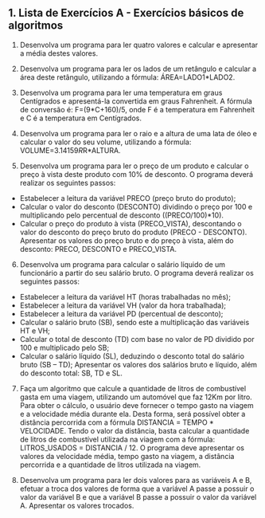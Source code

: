 ## 1. Lista de Exercícios A - Exercícios básicos de algoritmos 
 
1. Desenvolva um programa para ler quatro valores e calcular e apresentar a média destes valores. 
 
2. Desenvolva um programa para ler os lados de um retângulo e calcular a área deste retângulo, utilizando a fórmula: ÁREA=LADO1*LADO2. 
 
3. Desenvolva um programa para ler uma temperatura em graus Centígrados e apresentá-la convertida em graus Fahrenheit. A fórmula de conversão é: F=(9*C+160)/5, onde F é a temperatura em Fahrenheit e C é a temperatura em Centígrados. 
 
4. Desenvolva um programa para ler o raio e a altura de uma lata de óleo e calcular o valor do seu volume, utilizando a fórmula: VOLUME=3.14159*R*R*ALTURA. 
 
5. Desenvolva um programa para ler o preço de um produto e calcular o preço à vista deste produto com 10% de desconto. O programa deverá realizar os seguintes passos: 
-	Estabelecer a leitura da variável PRECO (preço bruto do produto); 
-	Calcular o valor do desconto (DESCONTO) dividindo o preço por 100 e multiplicando pelo percentual de desconto ((PRECO/100)*10). 
-	Calcular o preço do produto à vista (PRECO_VISTA), descontando o valor do desconto do preço bruto do produto (PRECO - DESCONTO). 
Apresentar os valores do preço bruto e do preço à vista, além do desconto: PRECO, DESCONTO e PRECO_VISTA. 
 
6. Desenvolva um programa para calcular o salário líquido de um funcionário a partir do seu salário bruto. O programa deverá realizar os seguintes passos: 
-	Estabelecer a leitura da variável HT (horas trabalhadas no mês); 
-	Estabelecer a leitura da variável VH (valor da hora trabalhada); 
-	Estabelecer a leitura da variável PD (percentual de desconto); 
-	Calcular o salário bruto (SB), sendo este a multiplicação das variáveis HT e VH; 
-	Calcular o total de desconto (TD) com base no valor de PD dividido por 100 e multiplicado pelo SB; 
-	Calcular o salário líquido (SL), deduzindo o desconto total do salário bruto (SB – TD); Apresentar os valores dos salários bruto e líquido, além do desconto total: SB, TD e SL. 
 
7. Faça um algoritmo que calcule a quantidade de litros de combustível gasta em uma viagem, utilizando um automóvel que faz 12Km por litro. Para obter o cálculo, o usuário deve fornecer o tempo gasto na viagem e a velocidade média durante ela. Desta forma, será possível obter a distância percorrida com a fórmula DISTANCIA = TEMPO * VELOCIDADE. Tendo o valor da distância, basta calcular a quantidade de litros de combustível utilizada na viagem com a fórmula: LITROS_USADOS = DISTANCIA / 12. O programa deve apresentar os valores da velocidade média, tempo gasto na viagem, a distância percorrida e a quantidade de litros utilizada na viagem. 
 
8. Desenvolva um programa para ler dois valores para as variáveis A e B, efetuar a troca dos valores de forma que a variável A passe a possuir o valor da variável B e que a variável B passe a possuir o valor da variável A. Apresentar os valores trocados. 

